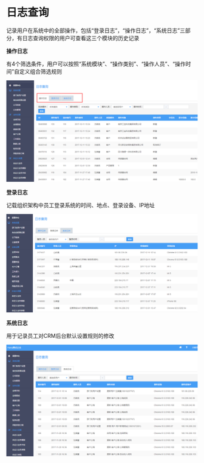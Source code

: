 # 日志查询

记录用户在系统中的全部操作，包括“登录日志”，“操作日志”，“系统日志”三部分，有日志查询权限的用户可查看这三个模块的历史记录

**操作日志**

有4个筛选条件，用户可以按照“系统模块”、“操作类别”、“操作人员”、“操作时间”自定义组合筛选规则

![](/assets/日志import1.png)

**登录日志**

记载组织架构中员工登录系统的时间、地点、登录设备、IP地址

![](/assets/日志import2.png)

**系统日志**

用于记录员工对CRM后台默认设置规则的修改

![](/assets/日志import3.png)

